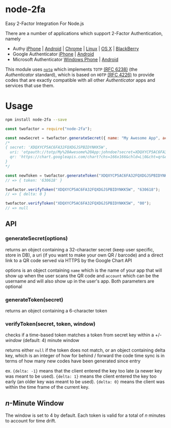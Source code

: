 # node-2fa

Easy 2-Factor Integration For Node.js

There are a number of applications which support 2-Factor Authentication, namely

- Authy [iPhone](https://itunes.apple.com/us/app/authy/id494168017?mt=8) | [Android](https://play.google.com/store/apps/details?id=com.authy.authy&hl=en) | [Chrome](https://chrome.google.com/webstore/detail/authy/gaedmjdfmmahhbjefcbgaolhhanlaolb?hl=en) | [Linux](https://www.authy.com/personal/) | [OS X](https://www.authy.com/personal/) | [BlackBerry](https://appworld.blackberry.com/webstore/content/38831914/?countrycode=US&lang=en)
- Google Authenticator [iPhone](https://itunes.apple.com/us/app/google-authenticator/id388497605?mt=8) | [Android](https://play.google.com/store/apps/details?id=com.google.android.apps.authenticator2&hl=en)
- Microsoft Authenticator [Windows Phone](https://www.microsoft.com/en-us/store/apps/authenticator/9wzdncrfj3rj) | [Android](https://play.google.com/store/apps/details?id=com.microsoft.msa.authenticator)

This module uses [`notp`](https://github.com/guyht/notp) which implements `TOTP` [(RFC 6238)](https://www.ietf.org/rfc/rfc6238.txt)
(the _Authenticator_ standard), which is based on `HOTP` [(RFC 4226)](https://www.ietf.org/rfc/rfc4226.txt)
to provide codes that are exactly compatible with all other _Authenticator_ apps and services that use them.

Usage
=====

```bash
npm install node-2fa --save
```

```javascript
const twofactor = require("node-2fa");

const newSecret = twofactor.generateSecret({ name: "My Awesome App", account: "johndoe" });
/*
{ secret: 'XDQXYCP5AC6FA32FQXDGJSPBIDYNKK5W',
  uri: 'otpauth://totp/My%20Awesome%20App:johndoe?secret=XDQXYCP5AC6FA32FQXDGJSPBIDYNKK5W&issuer=My%20Awesome%20App',
  qr: 'https://chart.googleapis.com/chart?chs=166x166&chld=L|0&cht=qr&chl=otpauth://totp/My%20Awesome%20App:johndoe%3Fsecret=XDQXYCP5AC6FA32FQXDGJSPBIDYNKK5W%26issuer=My%20Awesome%20App'
}
*/

const newToken = twofactor.generateToken("XDQXYCP5AC6FA32FQXDGJSPBIDYNKK5W");
// => { token: '630618' }

twofactor.verifyToken("XDQXYCP5AC6FA32FQXDGJSPBIDYNKK5W", "630618");
// => { delta: 0 }

twofactor.verifyToken("XDQXYCP5AC6FA32FQXDGJSPBIDYNKK5W", "00");
// => null
```

## API

### generateSecret(options)

returns an object containing a 32-character secret (keep user specific, store in DB), a uri (if you want to make your own QR / barcode) and a direct link to a QR code served via HTTPS by the Google Chart API

options is an object containing `name` which is the name of your app that will show up when the user scans the QR code and `account` which can be the username and will also show up in the user's app. Both parameters are optional

### generateToken(secret)

returns an object containing a 6-character token

### verifyToken(secret, token, window)

checks if a time-based token matches a token from secret key within a +/- _window_ (default: 4) minute window

returns either `null` if the token does not match, or an object containing delta key, which is an integer of how for behind / forward the code time sync is in terms of how many new codes have been generated since entry

ex.
`{delta: -1}` means that the client entered the key too late (a newer key was meant to be used).
`{delta: 1}` means the client entered the key too early (an older key was meant to be used).
`{delta: 0}` means the client was within the time frame of the current key.

## _n_-Minute Window

The window is set to 4 by default. Each token is valid for a total of _n_ minutes to account for time drift.
